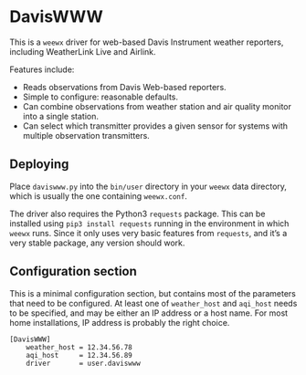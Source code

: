 # DavisWWW

This is a `weewx` driver for web-based Davis Instrument weather reporters, including
WeatherLink Live and Airlink.

Features include:

- Reads observations from Davis Web-based reporters.
- Simple to configure: reasonable defaults.
- Can combine observations from weather station and air quality monitor into a single station.
- Can select which transmitter provides a given sensor for systems with multiple observation transmitters.

## Deploying

Place `daviswww.py` into the `bin/user` directory in your `weewx` data directory,
which is usually the one containing `weewx.conf`.

The driver also requires the Python3 `requests` package.
This can be installed using `pip3 install requests` running in the environment
in which `weewx` runs. Since it only uses very basic features from `requests`,
and it’s a very stable package, any version should work.

## Configuration section

This is a minimal configuration section, but contains most of the parameters that need to be configured.
At least one of `weather_host` and `aqi_host` needs to be specified, and may be either an IP address
or a host name. For most home installations, IP address is probably the right choice.

```
[DavisWWW]
    weather_host = 12.34.56.78
    aqi_host     = 12.34.56.89
    driver       = user.daviswww
```
